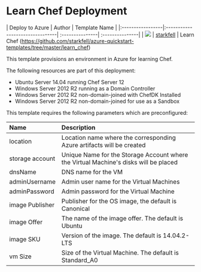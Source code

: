 # Learn Chef Deployment

| Deploy to Azure  | Author                          | Template Name   |
|:-----------------|:--------------------------------| :---------------| :---------------|
| <a href="https://portal.azure.com/#create/Microsoft.Template/uri/https%3A%2F%2Fraw.githubusercontent.com%2Fstarkfell%2Fazure-quickstart-templates%2Fmaster%2Flearn_chef%2Fazuredeploy.json" target="_blank"><img src="http://azuredeploy.net/deploybutton_small.png"/></a> | [starkfell](https://github.com/starkfell) | Learn Chef (https://github.com/starkfell/azure-quickstart-templates/tree/master/learn_chef)


 This template provisions an environment in Azure for learning Chef.
 
 The following resources are part of this deployment:
 - Ubuntu Server 14.04 running Chef Server 12
 - Windows Server 2012 R2 running as a Domain Controller
 - Windows Server 2012 R2 non-domain-joined with ChefDK Installed
 - Windows Server 2012 R2 non-domain-joined for use as a Sandbox

 
 This template requires the following parameters which are preconfigured:


| Name             | Description                     |
|:-----------------| :--------------------------------|
| location | Location name where the corresponding Azure artifacts will be created |
| storage account  | Unique  Name for the Storage Account where the Virtual Machine's disks will be placed |
| dnsName | DNS name for the VM |
| adminUsername  | Admin user name for the Virtual Machines  |
| adminPassword  | Admin password for the Virtual Machine  |
| image Publisher <Optional> | Publisher for the OS image, the default is Canonical|
| image Offer <Optional> | The name of the image offer. The default is Ubuntu |
| image SKU  <Optional> | Version of the image. The default is 14.04.2-LTS |
| vm Size  <Optional> | Size of the Virtual Machine. The default is Standard_A0 |
